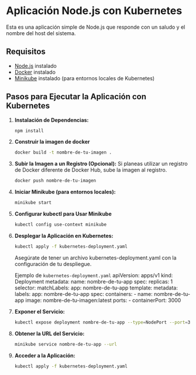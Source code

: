 # Aplicación Node.js con Kubernetes

Esta es una aplicación simple de Node.js que responde con un saludo y el nombre del host del sistema.

## Requisitos

- [Node.js](https://nodejs.org/) instalado
- [Docker](https://www.docker.com/) instalado
- [Minikube](https://minikube.sigs.k8s.io/) instalado (para entornos locales de Kubernetes)

## Pasos para Ejecutar la Aplicación con Kubernetes

1. **Instalación de Dependencias:**
   ```bash
   npm install
    ```

2. **Construir la imagen de docker**
   ```bash
   docker build -t nombre-de-tu-imagen .
    ```

3. **Subir la Imagen a un Registro (Opcional):**
    Si planeas utilizar un registro de Docker diferente de Docker Hub, sube la imagen al registro.
   ```bash
   docker push nombre-de-tu-imagen
    ```

4. **Iniciar Minikube (para entornos locales):**
   ```bash
   minikube start
    ```

5. **Configurar kubectl para Usar Minikube**
   ```bash
   kubectl config use-context minikube
    ```
6. **Desplegar la Aplicación en Kubernetes:**
   ```bash
   kubectl apply -f kubernetes-deployment.yaml
    ```
    Asegúrate de tener un archivo kubernetes-deployment.yaml con la configuración de tu despliegue.

    Ejemplo de `kubernetes-deployment.yaml`
        apiVersion: apps/v1
        kind: Deployment
        metadata:
        name: nombre-de-tu-app
        spec:
        replicas: 1
        selector:
            matchLabels:
            app: nombre-de-tu-app
        template:
            metadata:
            labels:
                app: nombre-de-tu-app
            spec:
            containers:
            - name: nombre-de-tu-app
                image: nombre-de-tu-imagen:latest
                ports:
                - containerPort: 3000

7. **Exponer el Servicio:**
   ```bash
   kubectl expose deployment nombre-de-tu-app --type=NodePort --port=3000
    ```

8. **Obtener la URL del Servicio:**
   ```bash
   minikube service nombre-de-tu-app --url
    ```

9. **Acceder a la Aplicación:**
   ```bash
   kubectl apply -f kubernetes-deployment.yaml
    ```
